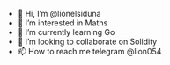 - 👋 Hi, I’m @lionelsiduna
- 👀 I’m interested in Maths
- 🌱 I’m currently learning Go
- 💞️ I’m looking to collaborate on Solidity
- 📫 How to reach me telegram @lion054

<!---
lionelsiduna/lionelsiduna is a ✨ special ✨ repository because its `README.md` (this file) appears on your GitHub profile.
You can click the Preview link to take a look at your changes.
--->
